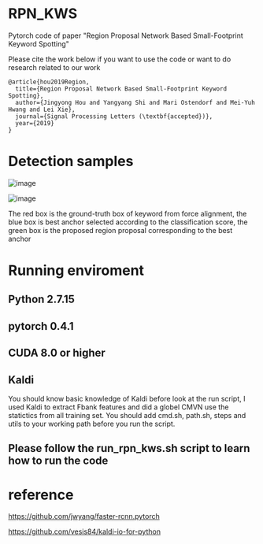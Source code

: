 # RPN_KWS
Pytorch code of paper "Region Proposal Network Based Small-Footprint Keyword Spotting"

Please cite the work below if you want to use the code or want to do research related to our work
```
@article{hou2019Region,
  title={Region Proposal Network Based Small-Footprint Keyword Spotting},
  author={Jingyong Hou and Yangyang Shi and Mari Ostendorf and Mei-Yuh Hwang and Lei Xie},
  journal={Signal Processing Letters (\textbf{accepted})},
  year={2019}
}
```
# Detection samples
![image](https://github.com/jingyonghou/RPN_KWS/raw/master/Picture1.png)

![image](https://github.com/jingyonghou/RPN_KWS/raw/master/Picture2.png)

The red box is the ground-truth box of keyword from force alignment, the blue box is best anchor selected according to the classification score, the green box is the proposed region proposal corresponding to the best anchor

# Running enviroment
## Python 2.7.15
## pytorch 0.4.1
## CUDA 8.0 or higher
## Kaldi
You should know basic knowledge of Kaldi before look at the run script, I used Kaldi to extract Fbank features and did a globel CMVN use the statictics from all training set. You should add cmd.sh, path.sh, steps and utils to your working path before you run the script.

## Please follow the run_rpn_kws.sh script to learn how to run the code

# reference
https://github.com/jwyang/faster-rcnn.pytorch

https://github.com/vesis84/kaldi-io-for-python
